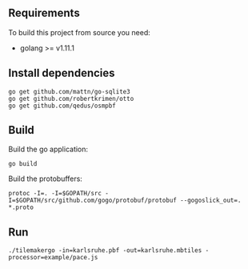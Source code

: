## Requirements

To build this project from source you need:
* golang >= v1.11.1 

## Install dependencies 

```
go get github.com/mattn/go-sqlite3
go get github.com/robertkrimen/otto
go get github.com/qedus/osmpbf

```

## Build

Build the go application:
```
go build
```

Build the protobuffers:
```
protoc -I=. -I=$GOPATH/src -I=$GOPATH/src/github.com/gogo/protobuf/protobuf --gogoslick_out=. *.proto
```

## Run

```
./tilemakergo -in=karlsruhe.pbf -out=karlsruhe.mbtiles -processor=example/pace.js
```